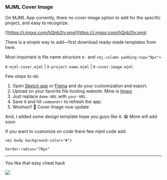 ### MJML Cover Image

On MJML App currently, there no cover image option to add for the specific project, and easy to recognize.

![https://i.imgur.com/hQnb2tv.png](https://i.imgur.com/hQnb2tv.png)

There is a simple way to add—first download ready-made templates from here.

Most important is file name structure `0-` and `<mj-column padding-top="8px">`

`0-mjml-cover.mjml` | `0-project-name.mjml` | `0-cover-image.mjml`

Few steps to-do

1. Open [Sketch app](https://www.sketch.com/) or [Figma](https://www.figma.com/) and do your customization and export.
2. Upload on your favorite file hosting website. Mine is [Imgur](http://imgur.com/)
3. Just replace `demo-URL` with `your-URL`.
4. Save it and hit `command+r` to refresh the app.
5. Woohoo!! 🎉 Cover Image now update

And, I added some design template hope you guys like it. 😁 More will add soon

If you want to customize on code there few mjml code add.

`<mj-body background-color="#">`

`border-radius="70px"`

---

You like that easy cheat hack

<a href="https://www.buymeacoffee.com/prashantdwivedi"><img src="https://img.buymeacoffee.com/button-api/?text=Buy me a tea&emoji=☕&slug=prashantdwivedi&button_colour=5F7FFF&font_colour=ffffff&font_family=Poppins&outline_colour=000000&coffee_colour=FFDD00"></a>
